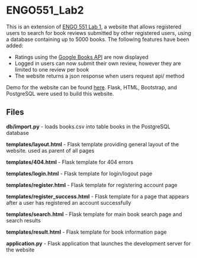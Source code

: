 # ENGO551_Lab2
This is an extension of [ENGO 551 Lab 1](https://github.com/iffahlh/ENGO551_Lab1), a website that allows registered users to search for book reviews submitted by other registered users, using a database containing up to 5000 books. The following features have been added:
- Ratings using the [Google Books API](https://www.googleapis.com/books/v1/volumes) are now displayed
- Logged in users can now submit their own review, however they are limited to one review per book
- The website returns a json response when users request api/<isbn> method

Demo for the website can be found [here](https://youtu.be/6O_3YQks6ws). Flask, HTML, Bootstrap, and PostgreSQL were used to build this website.

## Files

**db/import.py** - loads books.csv into table books in the PostgreSQL database

**templates/layout.html** - Flask template providing general layout of the website. used as parent of all pages

**templates/404.html** - Flask template for 404 errors

**templates/login.html** - Flask template for login/logout page

**templates/register.html** - Flask template for registering account page

**templates/register_success.html** - Flask template for a page that appears after a user has registered an account successfully 

**templates/search.html** - Flask template for main book search page and search results

**templates/result.html** - Flask template for book information page

**application.py** - Flask application that launches the development server for the website




